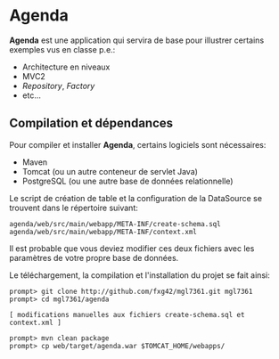 Agenda
======

__Agenda__ est une application qui servira de base pour illustrer certains exemples vus en classe p.e.:

- Architecture en niveaux
- MVC2
- _Repository_, _Factory_
- etc...

Compilation et dépendances
--------------------------

Pour compiler et installer __Agenda__, certains logiciels sont nécessaires:
- Maven
- Tomcat (ou un autre conteneur de servlet Java)
- PostgreSQL (ou une autre base de données relationnelle)

Le script de création de table et la configuration de la DataSource se trouvent dans le répertoire suivant:

    agenda/web/src/main/webapp/META-INF/create-schema.sql
    agenda/web/src/main/webapp/META-INF/context.xml

Il est probable que vous deviez modifier ces deux fichiers avec les paramètres de votre propre base de données.

Le téléchargement, la compilation et l'installation du projet se fait ainsi:

    prompt> git clone http://github.com/fxg42/mgl7361.git mgl7361
    prompt> cd mgl7361/agenda
    
    [ modifications manuelles aux fichiers create-schema.sql et context.xml ]
    
    prompt> mvn clean package
    prompt> cp web/target/agenda.war $TOMCAT_HOME/webapps/

